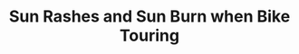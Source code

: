 ---
layout: community
category: community
title: "Sun Rashes and Sun Burn when Bike Touring"
description: " Anyone has experience with sun rash / sun burn while traveling? I was on the road in Poland between Legnica and Wrocław when I accidentally passed by Lubiąż Abbey. This is one of Europe's biggest Cis"
isTopLevel: false
isSingleLevel: false
isArticle: false
datePublished: 2022-08-25 12:19:00 +0300
dateModified: 2022-08-25 12:19:00 +0300
published: false
---